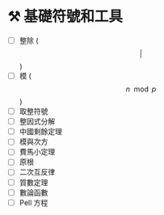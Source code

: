 # ⚒ 基礎符號和工具

* [ ] 整除 ($$|$$)&#x20;
* [ ] 模 ($$n \mod p$$)&#x20;
* [ ] 取整符號
* [ ] 整因式分解
* [ ] 中國剩餘定理
* [ ] 模與次方
* [ ] 費馬小定理
* [ ] 原根
* [ ] 二次互反律
* [ ] 質數定理
* [ ] 數論函數
* [ ] Pell 方程
